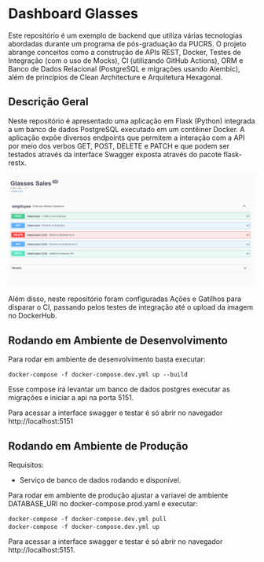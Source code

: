 # Dashboard Glasses

Este repositório é um exemplo de backend que utiliza várias tecnologias abordadas durante um programa de pós-graduação da PUCRS. O projeto abrange conceitos como a construção de APIs REST, Docker, Testes de Integração (com o uso de Mocks), CI (utilizando GitHub Actions), ORM e Banco de Dados Relacional (PostgreSQL e migrações usando Alembic), além de princípios de Clean Architecture e Arquitetura Hexagonal.

## Descrição Geral
Neste repositório é apresentado uma aplicação em Flask (Python) integrada a um banco de dados PostgreSQL executado em um contêiner Docker. A aplicação expõe diversos endpoints que permitem a interação com a API por meio dos verbos GET, POST, DELETE e PATCH e que podem ser testados através da interface Swagger exposta através do pacote flask-restx.

![Swagger](imgs/swagger_api.png)

Além disso, neste repositório foram configuradas Ações e Gatilhos para disparar o CI, passando pelos testes de integração até o upload da imagem no DockerHub.

## Rodando em Ambiente de Desenvolvimento

Para rodar em ambiente de desenvolvimento basta executar:

    docker-compose -f docker-compose.dev.yml up --build

Esse compose irá levantar um banco de dados postgres executar as migrações e iniciar a api na porta 5151.

Para acessar a interface swagger e testar é só abrir no navegador http://localhost:5151

## Rodando em Ambiente de Produção
Requisitos:
- Serviço de banco de dados rodando e disponível.

Para rodar em ambiente de produção ajustar a variavel de ambiente DATABASE_URI no docker-compose.prod.yaml e executar:

    docker-compose -f docker-compose.dev.yml pull
    docker-compose -f docker-compose.dev.yml up

Para acessar a interface swagger e testar é só abrir no navegador http://localhost:5151.
